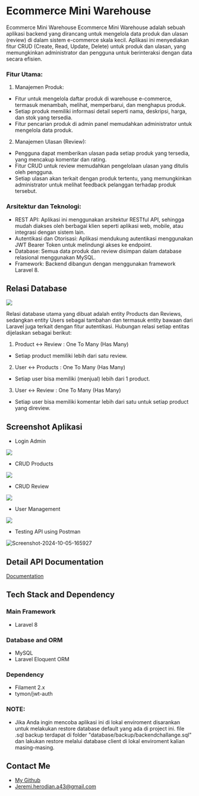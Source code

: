 # Ecommerce Mini Warehouse

Ecommerce Mini Warehouse
Ecommerce Mini Warehouse adalah sebuah aplikasi backend yang dirancang untuk mengelola data produk dan ulasan (review) di dalam sistem e-commerce skala kecil. Aplikasi ini menyediakan fitur CRUD (Create, Read, Update, Delete) untuk produk dan ulasan, yang memungkinkan administrator dan pengguna untuk berinteraksi dengan data secara efisien.

### Fitur Utama:
1. Manajemen Produk:

- Fitur untuk mengelola daftar produk di warehouse e-commerce, termasuk menambah, melihat, memperbarui, dan menghapus produk.
- Setiap produk memiliki informasi detail seperti nama, deskripsi, harga, dan stok yang tersedia.
- Fitur pencarian produk di admin panel memudahkan administrator untuk mengelola data produk.

2. Manajemen Ulasan (Review):

- Pengguna dapat memberikan ulasan pada setiap produk yang tersedia, yang mencakup komentar dan rating.
- Fitur CRUD untuk review memudahkan pengelolaan ulasan yang ditulis oleh pengguna.
- Setiap ulasan akan terkait dengan produk tertentu, yang memungkinkan administrator untuk melihat feedback pelanggan terhadap produk tersebut.

### Arsitektur dan Teknologi:
- REST API: Aplikasi ini menggunakan arsitektur RESTful API, sehingga mudah diakses oleh berbagai klien seperti aplikasi web, mobile, atau integrasi dengan sistem lain.
- Autentikasi dan Otorisasi: Aplikasi mendukung autentikasi menggunakan JWT Bearer Token untuk melindungi akses ke endpoint.
- Database: Semua data produk dan review disimpan dalam database relasional menggunakan MySQL.
- Framework: Backend dibangun dengan menggunakan framework Laravel 8.


## Relasi Database

<img src="https://i.ibb.co.com/djp4Qcw/Backend-Challange-ERD.png">

Relasi database utama yang dibuat adalah entity Products dan Reviews, sedangkan entity Users sebagai tambahan dan termasuk entity
bawaan dari Laravel juga terkait dengan fitur autentikasi. Hubungan relasi setiap entitas dijelaskan sebagai berikut:
1. Product <-> Review : One To Many (Has Many)
- Setiap product memiliki lebih dari satu review.

2. User <-> Products : One To Many (Has Many)
- Setiap user bisa memiliki (menjual) lebih dari 1 product.

3. User <-> Review : One To Many (Has Many)
- Setiap user bisa memiliki komentar lebih dari satu untuk setiap product yang direview.

## Screenshot Aplikasi

- Login Admin

<img src="https://i.ibb.co.com/LknC7JJ/Screenshot-2024-10-05-165429.png">

- CRUD Products

<img src="https://i.ibb.co.com/qnkwnbM/Screenshot-2024-10-05-165358.png">

- CRUD Review

<img src="https://i.ibb.co.com/pfgc0x2/Screenshot-2024-10-05-165415.png">

- User Management

<img src="https://i.ibb.co.com/sRzMh9d/Screenshot-2024-10-05-165422.png">

- Testing API using Postman

<img src="https://i.ibb.co.com/nzzmndZ/Screenshot-2024-10-05-165927.png" alt="Screenshot-2024-10-05-165927" border="0">

## Detail API Documentation

[Documentation](https://documenter.getpostman.com/view/34986320/2sAXxMesfm)

## Tech Stack and Dependency

### Main Framework

- Laravel 8

### Database and ORM

- MySQL
- Laravel Eloquent ORM

### Dependency

- Filament 2.x
- tymon/jwt-auth

### NOTE:
- Jika Anda ingin mencoba aplikasi ini di lokal enviroment disarankan untuk melakukan restore database default yang ada di project ini.
file .sql backup terdapat di folder "database/backup/backendchallange.sql" dan lakukan restore melalui database client di lokal enviroment
kalian masing-masing.

## Contact Me

- [My Github](https://github.com/Jrhero14)
- [Jeremi.herodian.a43@gmail.com](Jeremi.herodian.a43@gmail.com)

